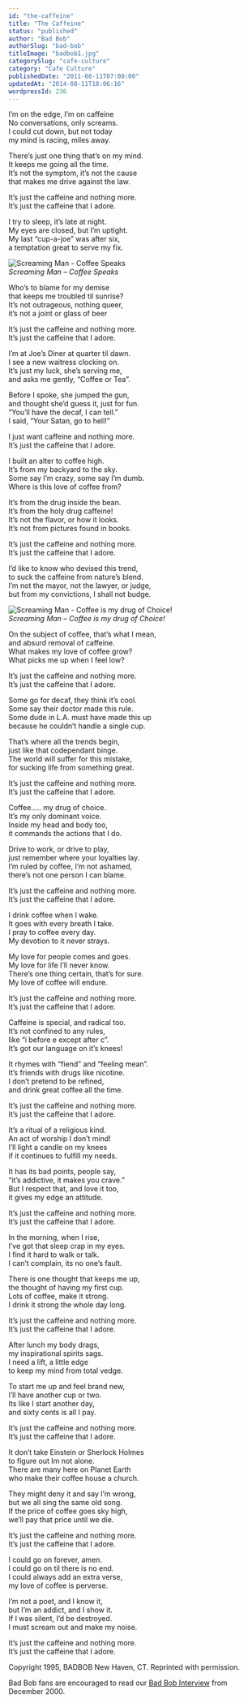 ```yaml
---
id: "the-caffeine"
title: "The Caffeine"
status: "published"
author: "Bad Bob"
authorSlug: "bad-bob"
titleImage: "badbob1.jpg"
categorySlug: "cafe-culture"
category: "Cafe Culture"
publishedDate: "2011-08-11T07:00:00"
updatedAt: "2014-08-11T18:06:16"
wordpressId: 236
---
```


I’m on the edge, I’m on caffeine  
No conversations, only screams.  
I could cut down, but not today  
my mind is racing, miles away.

There’s just one thing that’s on my mind.  
It keeps me going all the time.  
It’s not the symptom, it’s not the cause  
that makes me drive against the law.

It’s just the caffeine and nothing more.  
It’s just the caffeine that I adore.

I try to sleep, it’s late at night.  
My eyes are closed, but I’m uptight.  
My last “cup-a-joe” was after six,  
a temptation great to serve my fix.

![Screaming Man - Coffee Speaks](badbob1.jpg)  
*Screaming Man – Coffee Speaks*

Who’s to blame for my demise  
that keeps me troubled til sunrise?  
It’s not outrageous, nothing queer,  
it’s not a joint or glass of beer

It’s just the caffeine and nothing more.  
It’s just the caffeine that I adore.

I’m at Joe’s Diner at quarter til dawn.  
I see a new waitress clocking on.  
It’s just my luck, she’s serving me,  
and asks me gently, “Coffee or Tea”.

Before I spoke, she jumped the gun,  
and thought she’d guess it, just for fun.  
“You’ll have the decaf, I can tell.”  
I said, “Your Satan, go to hell!”

I just want caffeine and nothing more.  
It’s just the caffeine that I adore.

I built an alter to coffee high.  
It’s from my backyard to the sky.  
Some say I’m crazy, some say I’m dumb.  
Where is this love of coffee from?

It’s from the drug inside the bean.  
It’s from the holy drug caffeine!  
It’s not the flavor, or how it looks.  
It’s not from pictures found in books.

It’s just the caffeine and nothing more.  
It’s just the caffeine that I adore.

I’d like to know who devised this trend,  
to suck the caffeine from nature’s blend.  
I’m not the mayor, not the lawyer, or judge,  
but from my convictions, I shall not budge.

![Screaming Man - Coffee is my drug of Choice!](drugofchoicemug2-474x650.jpg)  
*Screaming Man – Coffee is my drug of Choice!*

On the subject of coffee, that’s what I mean,  
and absurd removal of caffeine.  
What makes my love of coffee grow?  
What picks me up when I feel low?

It’s just the caffeine and nothing more.  
It’s just the caffeine that I adore.

Some go for decaf, they think it’s cool.  
Some say their doctor made this rule.  
Some dude in L.A. must have made this up  
because he couldn’t handle a single cup.

That’s where all the trends begin,  
just like that codependant binge.  
The world will suffer for this mistake,  
for sucking life from something great.

It’s just the caffeine and nothing more.  
It’s just the caffeine that I adore.

Coffee….. my drug of choice.  
It’s my only dominant voice.  
Inside my head and body too,  
it commands the actions that I do.

Drive to work, or drive to play,  
just remember where your loyalties lay.  
I’m ruled by coffee, I’m not ashamed,  
there’s not one person I can blame.

It’s just the caffeine and nothing more.  
It’s just the caffeine that I adore.

I drink coffee when I wake.  
It goes with every breath I take.  
I pray to coffee every day.  
My devotion to it never strays.

My love for people comes and goes.  
My love for life I’ll never know.  
There’s one thing certain, that’s for sure.  
My love of coffee will endure.

It’s just the caffeine and nothing more.  
It’s just the caffeine that I adore.

Caffeine is special, and radical too.  
It’s not confined to any rules,  
like “i before e except after c”.  
It’s got our language on it’s knees!

It rhymes with “fiend” and “feeling mean”.  
It’s friends with drugs like nicotine.  
I don’t pretend to be refined,  
and drink great coffee all the time.

It’s just the caffeine and nothing more.  
It’s just the caffeine that I adore.

It’s a ritual of a religious kind.  
An act of worship I don’t mind!  
I’ll light a candle on my knees  
if it continues to fulfill my needs.

It has its bad points, people say,  
“it’s addictive, it makes you crave.”  
But I respect that, and love it too,  
it gives my edge an attitude.

It’s just the caffeine and nothing more.  
It’s just the caffeine that I adore.

In the morning, when I rise,  
I’ve got that sleep crap in my eyes.  
I find it hard to walk or talk.  
I can’t complain, its no one’s fault.

There is one thought that keeps me up,  
the thought of having my first cup.  
Lots of coffee, make it strong.  
I drink it strong the whole day long.

It’s just the caffeine and nothing more.  
It’s just the caffeine that I adore.

After lunch my body drags,  
my inspirational spirits sags.  
I need a lift, a little edge  
to keep my mind from total vedge.

To start me up and feel brand new,  
I’ll have another cup or two.  
Its like I start another day,  
and sixty cents is all I pay.

It’s just the caffeine and nothing more.  
It’s just the caffeine that I adore.

It don’t take Einstein or Sherlock Holmes  
to figure out Im not alone.  
There are many here on Planet Earth  
who make their coffee house a church.

They might deny it and say I’m wrong,  
but we all sing the same old song.  
If the price of coffee goes sky high,  
we’ll pay that price until we die.

It’s just the caffeine and nothing more.  
It’s just the caffeine that I adore.

I could go on forever, amen.  
I could go on til there is no end.  
I could always add an extra verse,  
my love of coffee is perverse.

I’m not a poet, and I know it,  
but I’m an addict, and I show it.  
If I was silent, I’d be destroyed.  
I must scream out and make my noise.

It’s just the caffeine and nothing more.  
It’s just the caffeine that I adore.

Copyright 1995, BADBOB New Haven, CT. Reprinted with permission.

Bad Bob fans are encouraged to read our [Bad Bob Interview](http://ineedcoffee.com/bad-bob-interview/) from December 2000.